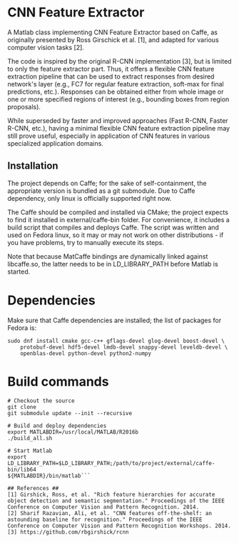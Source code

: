 # CNN Feature Extractor #

A Matlab class implementing CNN Feature Extractor based on Caffe, as
originally presented by Ross Girschick et al. [1], and adapted for
various computer vision tasks [2].

The code is inspired by the original R-CNN implementation [3], but is
limited to only the feature extractor part. Thus, it offers a flexible
CNN feature extraction pipeline that can be used to extract responses
from desired network's layer (e.g., FC7 for regular feature extraction,
soft-max for final predictions, etc.). Responses can be obtained either
from whole image or one or more specified regions of interest (e.g.,
bounding boxes from region proposals).

While superseded by faster and improved approaches (Fast R-CNN,
Faster R-CNN, etc.), having a minimal flexible CNN feature extraction
pipeline may still prove useful, especially in application of CNN
features in various specialized application domains.

## Installation ##
The project depends on Caffe; for the sake of self-containment, the
appropriate version is bundled as a git submodule. Due to Caffe
dependency, only linux is officially supported right now.

The Caffe should be compiled and installed via CMake; the project expects
to find it installed in external/caffe-bin folder. For convenience, it
includes a build script that compiles and deploys Caffe. The script was
written and used on Fedora linux, so it may or may not work on other
distributions - if you have problems, try to manually execute its steps.

Note that because MatCaffe bindings are dynamically linked against
libcaffe.so, the latter needs to be in LD_LIBRARY_PATH before Matlab
is started.

# Dependencies
Make sure that Caffe dependencies are installed; the list of packages
for Fedora is:
```Shell
sudo dnf install cmake gcc-c++ gflags-devel glog-devel boost-devel \
    protobuf-devel hdf5-devel lmdb-devel snappy-devel leveldb-devel \
    openblas-devel python-devel python2-numpy
```

# Build commands
```Shell
# Checkout the source
git clone
git submodule update --init --recursive

# Build and deploy dependencies
export MATLABDIR=/usr/local/MATLAB/R2016b
./build_all.sh

# Start Matlab
export LD_LIBRARY_PATH=$LD_LIBRARY_PATH;/path/to/project/external/caffe-bin/lib64
${MATLABDIR}/bin/matlab```

## References ##
[1] Girshick, Ross, et al. "Rich feature hierarchies for accurate object detection and semantic segmentation." Proceedings of the IEEE Conference on Computer Vision and Pattern Recognition. 2014.
[2] Sharif Razavian, Ali, et al. "CNN features off-the-shelf: an astounding baseline for recognition." Proceedings of the IEEE Conference on Computer Vision and Pattern Recognition Workshops. 2014.
[3] https://github.com/rbgirshick/rcnn
